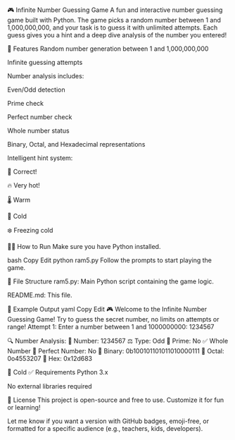 🎮 Infinite Number Guessing Game
A fun and interactive number guessing game built with Python. The game picks a random number between 1 and 1,000,000,000, and your task is to guess it with unlimited attempts. Each guess gives you a hint and a deep dive analysis of the number you entered!

🚀 Features
Random number generation between 1 and 1,000,000,000

Infinite guessing attempts

Number analysis includes:

Even/Odd detection

Prime check

Perfect number check

Whole number status

Binary, Octal, and Hexadecimal representations

Intelligent hint system:

🎯 Correct!

🔥 Very hot!

🌡️ Warm

🧊 Cold

❄️ Freezing cold

🧑‍💻 How to Run
Make sure you have Python installed.

bash
Copy
Edit
python ram5.py
Follow the prompts to start playing the game.

📂 File Structure
ram5.py: Main Python script containing the game logic.

README.md: This file.

📌 Example Output
yaml
Copy
Edit
🎮 Welcome to the Infinite Number Guessing Game!
Try to guess the secret number, no limits on attempts or range!
Attempt 1: Enter a number between 1 and 1000000000: 1234567

🔍 Number Analysis:
  🔢 Number: 1234567
  ⚖️ Type: Odd
  🔹 Prime: No
  ✅ Whole Number
  🏅 Perfect Number: No
  🧮 Binary: 0b100101101011010000111
  🧮 Octal: 0o4553207
  🧮 Hex: 0x12d683

🧊 Cold
✅ Requirements
Python 3.x

No external libraries required

📜 License
This project is open-source and free to use. Customize it for fun or learning!

Let me know if you want a version with GitHub badges, emoji-free, or formatted for a specific audience (e.g., teachers, kids, developers).








